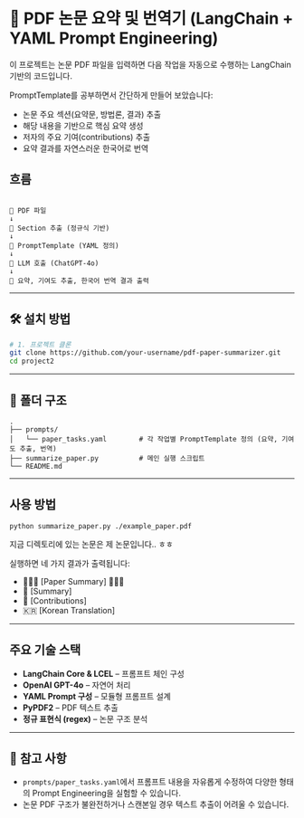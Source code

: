 # 🧾 PDF 논문 요약 및 번역기 (LangChain + YAML Prompt Engineering)

이 프로젝트는 논문 PDF 파일을 입력하면 다음 작업을 자동으로 수행하는 LangChain 기반의 코드입니다. 

PromptTemplate를 공부하면서 간단하게 만들어 보았습니다:

- 논문 주요 섹션(요약문, 방법론, 결과) 추출  
- 해당 내용을 기반으로 핵심 요약 생성  
- 저자의 주요 기여(contributions) 추출  
- 요약 결과를 자연스러운 한국어로 번역  

## 흐름

```

📄 PDF 파일
↓
🧠 Section 추출 (정규식 기반)
↓
🧾 PromptTemplate (YAML 정의)
↓
🤖 LLM 호출 (ChatGPT-4o)
↓
📝 요약, 기여도 추출, 한국어 번역 결과 출력

````

---

## 🛠 설치 방법

```bash
# 1. 프로젝트 클론
git clone https://github.com/your-username/pdf-paper-summarizer.git
cd project2
````

---

## 📂 폴더 구조

```
.
├── prompts/
│   └── paper_tasks.yaml        # 각 작업별 PromptTemplate 정의 (요약, 기여도 추출, 번역)
├── summarize_paper.py          # 메인 실행 스크립트
└── README.md
```

---

## 사용 방법

```
python summarize_paper.py ./example_paper.pdf
```

지금 디렉토리에 있는 논문은 제 논문입니다.. ㅎㅎ


실행하면 네 가지 결과가 출력됩니다:

* 🔎🔎🔎 [Paper Summary] 🔎🔎🔎
* 🔎 [Summary]
* 🧠 [Contributions]
* 🇰🇷 [Korean Translation]

---

## 주요 기술 스택

* **LangChain Core & LCEL** – 프롬프트 체인 구성
* **OpenAI GPT-4o** – 자연어 처리
* **YAML Prompt 구성** – 모듈형 프롬프트 설계
* **PyPDF2** – PDF 텍스트 추출
* **정규 표현식 (regex)** – 논문 구조 분석

---

## 📌 참고 사항

* `prompts/paper_tasks.yaml`에서 프롬프트 내용을 자유롭게 수정하여 다양한 형태의 Prompt Engineering을 실험할 수 있습니다.
* 논문 PDF 구조가 불완전하거나 스캔본일 경우 텍스트 추출이 어려울 수 있습니다.
